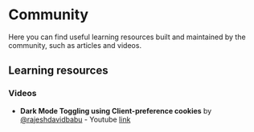 # Community

Here you can find useful learning resources built and maintained by the community, such as articles and videos. 

## Learning resources

### Videos

- **Dark Mode Toggling using Client-preference cookies** by [@rajeshdavidbabu](https://github.com/rajeshdavidbabu)  - Youtube [link](https://www.youtube.com/watch?v=UND-kib_iw4)

